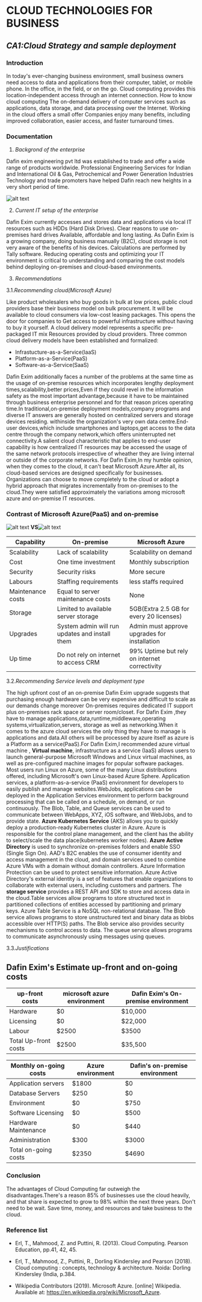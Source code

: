 # **CLOUD TECHNOLOGIES FOR BUSINESS** #

## *CA1:Cloud Strategy and sample deployment* ##

### Introduction ###

In today's ever-changing business environment, small business owners need access to data and applications from their computer, tablet, or mobile phone.
In the office, in the field, or on the go. Cloud computing provides this location-independent access through an internet connection. How to know cloud computing
The on-demand delivery of computer services such as applications, data storage, and data processing over the Internet. Working in the cloud offers a small offer
Companies enjoy many benefits, including improved collaboration, easier access, and faster turnaround times.

### Documentation ###

1. *Backgrond of the enterprise*

Dafin exim engineering pvt ltd was established to trade and offer a wide range of products worldwide.
Professional Engineering Services for Indian and International Oil & Gas, Petrochemical and Power Generation Industries
Technology and trade promoters have helped Dafin reach new heights in a very short period of time.
 
![alt text](https://dafinglobal.com/wp-content/uploads/2017/09/dafinlogo.jpg)


2. *Current IT setup of the enterprise*

Dafin Exim currently accesses and stores data and applications via local IT resources such as HDDs (Hard Disk Drives). Clear reasons to use on-premises hard drives
Available, affordable and long lasting. As Dafin Exim is a growing company, doing business manually (B2C), cloud storage is not very aware of the benefits of his devices.
Calculations are performed by Tally software. Reducing operating costs and optimizing your IT environment is critical to understanding and comparing the cost models behind deploying on-premises and cloud-based environments.


3. *Recommendations*


3.1.*Recommending cloud(Microsoft Azure)*


Like product wholesalers who buy goods in bulk at low prices, public cloud providers base their business model on bulk procurement.
It will be available to cloud consumers via low-cost leasing packages. This opens the door for companies to
Get access to powerful infrastructure without having to buy it yourself. A cloud delivery model represents a specific pre-packaged IT mix
Resources provided by cloud providers. Three common cloud delivery models have been established and formalized:

- Infrastucture-as-a-Service(IaaS)
- Platform-as-a-Service(PaaS)
- Software-as-a-Service(SaaS)



Dafin Exim additionally faces a number of the problems at the same time as the usage of on-premise resources which incorporates lengthy deployment times,scalability,better prices,Even if they could revel in the information safety as the most important advantage,because it have to be maintained through business 
enterprise personnel and for that reason prices operating time.In traditional,on-premise deployment models,company programs and diverse IT answers are generally hosted on centralized servers and storage devices residing.
withinside the organization's very own data centre.End-user devices,which include smartphones and laptops,get access to the data centre through the company network,which offers uninterrupted net connectivity.A salient
cloud characteristic that applies to end-user capability is how centralized IT resources may be accessed the usage of the same network protocols irrespective of wheather they are living internal or outside of the corporate networks.
For Dafin Exim,In my humble opinion, when they comes to the cloud, it can't beat Microsoft Azure.After all, its cloud-based services are designed specifically for businesses. Organizations can choose to move completely to the cloud or adopt a hybrid approach that
 migrates incrementally from on-premises to the cloud.They were satisfied approximately the variations among microsoft azure and on-premise IT resources.



### Contrast of Microsoft Azure(PaaS) and on-premise ###



![alt text](https://encrypted-tbn0.gstatic.com/images?q=tbn:ANd9GcQQ1wIDC-WtZHQwf_qD5HYwv_a0oOO7RnGf5Q&usqp=CAU) **VS**![alt text](https://encrypted-tbn0.gstatic.com/images?q=tbn:ANd9GcRGKoBeR5y7D-wTa_PlpPpc-W5TC5L20IaOwg&usqp=CAU)

 

 

|Capability       |On-premise                                    |  Microsoft Azure                            |
|-----------------|----------------------------------------------|---------------------------------------------|
|Scalability      |Lack of scalability                           |Scalability on demand                        |
|Cost             |One time investment                           |Monthly subscription                         |
|Security         |Security risks                                |More secure                                  |
|Labours          |Staffing requirements                         |less staffs required                         |
|Maintenance costs|Equal to server maintenance costs             |None                                         |
|Storage          |Limited to available  server storage          |5GB(Extra 2.5 GB for every 20 licenses)      |
|Upgrades         |System admin will run updates and install them|Admin must approve upgrades for installation |
|Up time          |Do not rely on internet to access CRM         |99% Uptime but rely on internet  correctivity|





3.2.*Recommending Service levels and deployment type*



The high upfront cost of an on-premise Dafin Exim upgrade suggests that purchasing enough hardware can be  very expensive and difficult
to scale as our demands change moreover On-premises requires dedicated IT support plus on-premises rack space or server room/closet.
For Dafin Exim ,they have to manage applications,data,runtime,middleware,operating systems,virtualization,servers,
storage as well as networking.When it comes to the azure cloud services the only thing they have to manage is  applications and data.All others 
will be processed by azure itself as azure is a Platform as a service(PaaS).For Dafin Exim,I recommended azure virtual machine , **Virtual machine**, 
infrastructure as a service (IaaS) allows users to launch general-purpose Microsoft Windows and Linux virtual machines, as well as pre-configured machine images for popular software packages.
Most users run Linux on Azure, some of the many Linux distributions offered, including Microsoft's own Linux-based Azure Sphere.
Application services, a platform-as-a-service (PaaS) environment for developers to easily publish and manage websites.WebJobs, applications can be deployed in the 
Application Services environment to perform background processing that can be called on a schedule, on demand, or run continuously. The Blob, Table, and Queue services can be used to communicate between WebApps, XYZ, iOS software, and WebJobs, and to provide state.
**Azure Kubernetes Service** (AKS) allows you to quickly deploy a production-ready Kubernetes cluster in Azure. Azure is responsible for the control plane management, and the client has the ability to select/scale the data place(kubernetes worker nodes). 
**Azure Active Directory** is used to synchronize on-premises folders and enable SSO (Single Sign On). AAD's B2C enables the use of consumer identity and access management in the cloud, and domain services used to combine Azure VMs with a domain without domain controllers.
Azure Information Protection can be used to protect sensitive information. Azure Active Directory's external identity is a set of features that enable organizations to collaborate with external users, including customers and partners.
The **storage service** provides a REST API and SDK to store and access data in the cloud.Table services allow programs to store structured text in partitioned collections of entities accessed by partitioning and primary keys.
Azure Table Service is a NoSQL non-relational database. The Blob service allows programs to store unstructured text and binary data as blobs accessible over HTTP(S) paths. The Blob service also provides security mechanisms to control access to data. The queue service allows programs to communicate asynchronously using messages using queues.   


3.3.*Justifications*


  ##  Dafin Exim's Estimate up-front and on-going costs ## 



|up-front costs      |microsoft azure environment | Dafin Exim's On-premise environment|
|--------------------|----------------------------|------------------------------------|
|Hardware            |       $0                   |$10,000                             |
|Licensing           |       $0                   |$22,000                             |
|Labour              |       $2500                |$3500                               |
|Total Up-front costs|       $2500                |$35,500                             |



|Monthly on-going costs|Azure environment    |Dafin's on-premise environment|
|----------------------|---------------------|------------------------------|
|Application servers   |$1800                |$0                            |
|Database Servers      |$250                 |$0                            |
|Environment           |$0                   |$750                          |
|Software Licensing    |$0                   |$500                          |
|Hardware Maintenance  |$0                   |$440                          |
|Administration        |$300                 |$3000                         |
|Total on-going costs  |$2350                |$4690                         |


### Conclusion ###

The advantages of Cloud Computing far outweigh the disadvantages.There's a reason 85% of businesses use the cloud heavily, and 
that share is expected to grow to 98% within the next three years. Don't need to be wait. Save time, money, and resources and take business to the cloud.

### Reference list ###


- Erl, T., Mahmood, Z. and Puttini, R. (2013). Cloud Computing. Pearson Education, pp.41, 42, 45.

- Erl, T., Mahmood, Z., Puttini, R., Dorling Kindersley and Pearson (2018). Cloud computing : concepts, technology & architecture. Noida: Dorling Kindersley (India, p.384.

- Wikipedia Contributors (2019). Microsoft Azure. [online] Wikipedia. Available at: https://en.wikipedia.org/wiki/Microsoft_Azure.





  















